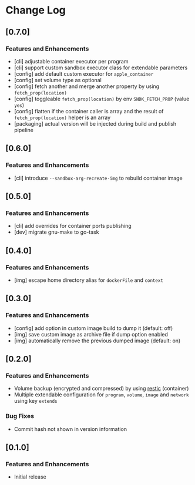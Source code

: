 # Change Log

## [0.7.0]

### Features and Enhancements

- [cli] adjustable container executor per program
- [cli] support custom sandbox executor class for extendable parameters
- [config] add default custom executor for `apple_container`
- [config] set volume type as optional
- [config] fetch another and merge another property by using `fetch_prop(location)`
- [config] toggleable `fetch_prop(location)` by env `SNDK_FETCH_PROP` (value `yes`)
- [config] flatten if the container caller is array and the result of `fetch_prop(location)` helper is an array
- [packaging] actual version will be injected during build and publish pipeline

## [0.6.0]

### Features and Enhancements

- [cli] introduce `--sandbox-arg-recreate-img` to rebuild container image 


## [0.5.0]

### Features and Enhancements

- [cli] add overrides for container ports publishing
- [dev] migrate gnu-make to go-task

## [0.4.0]

### Features and Enhancements

- [img] escape home directory alias for `dockerFile` and `context`

## [0.3.0]

### Features and Enhancements

- [config] add option in custom image build to dump it (default: off)
- [img] save custom image as archive file if dump option enabled
- [img] automatically remove the previous dumped image (default: on)


## [0.2.0]

### Features and Enhancements

- Volume backup (encrypted and compressed) by using [restic](https://restic.net/) (container)
- Multiple extendable configuration for `program`, `volume`, `image` and `network` using key `extends`

### Bug Fixes

- Commit hash not shown in version information

## [0.1.0]

### Features and Enhancements

- Initial release